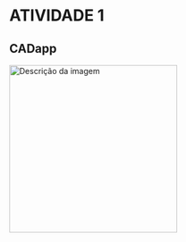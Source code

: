 # ATIVIDADE 1
## CADapp



<img src="https://github.com/user-attachments/assets/592a9c87-887d-47d3-913d-4c226c79673a" alt="Descrição da imagem" width="300" />
